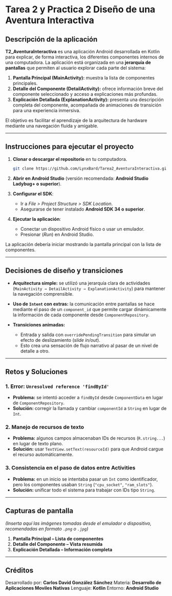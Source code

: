 # Tarea 2 y Practica 2 Diseño de una Aventura Interactiva

## Descripción de la aplicación

**T2_AventuraInteractiva** es una aplicación Android desarrollada en Kotlin para explicar, de forma interactiva, los diferentes componentes internos de una computadora.
La aplicación está organizada en una **jerarquía de pantallas** que permiten al usuario explorar cada parte del sistema:

1. **Pantalla Principal (MainActivity):** muestra la lista de componentes principales.
2. **Detalle del Componente (DetailActivity):** ofrece información breve del componente seleccionado y acceso a explicaciones más profundas.
3. **Explicación Detallada (ExplanationActivity):** presenta una descripción completa del componente, acompañada de animaciones de transición para una experiencia inmersiva.

El objetivo es facilitar el aprendizaje de la arquitectura de hardware mediante una navegación fluida y amigable.

---

## Instrucciones para ejecutar el proyecto

1. **Clonar o descargar el repositorio** en tu computadora.

   ```bash
   git clone https://github.com/LynxBard/Tarea2_AventuraInteractiva.git
   ```

2. **Abrir en Android Studio** (versión recomendada: **Android Studio Ladybug+ o superior**).

3. **Configurar el SDK**:

   * Ir a *File > Project Structure > SDK Location*.
   * Asegurarse de tener instalado **Android SDK 34 o superior**.

4. **Ejecutar la aplicación**:

   * Conectar un dispositivo Android físico o usar un emulador.
   * Presionar (*Run*) en Android Studio.

La aplicación debería iniciar mostrando la pantalla principal con la lista de componentes.

---

## Decisiones de diseño y transiciones

* **Arquitectura simple:** se utilizó una jerarquía clara de actividades (`MainActivity → DetailActivity → ExplanationActivity`) para mantener la navegación comprensible.
* **Uso de `Intent` con extras:** la comunicación entre pantallas se hace mediante el paso de un `component_id` que permite cargar dinámicamente la información de cada componente desde `ComponentRepository`.
* **Transiciones animadas:**

  * Entrada y salida con `overridePendingTransition` para simular un efecto de deslizamiento (*slide in/out*).
  * Esto crea una sensación de flujo narrativo al pasar de un nivel de detalle a otro.

---

## Retos y Soluciones

### 1. **Error: `Unresolved reference 'findById'`**

* **Problema:** se intentó acceder a `findById` desde `ComponentData` en lugar de `ComponentRepository`.
* **Solución:** corregir la llamada y cambiar `componentId` a `String` en lugar de `Int`.

### 2. **Manejo de recursos de texto**

* **Problema:** algunos campos almacenaban IDs de recursos (`R.string...`) en lugar de texto plano.
* **Solución:** usar `TextView.setText(resourceId)` para que Android cargue el recurso automáticamente.

### 3. **Consistencia en el paso de datos entre Activities**

* **Problema:** en un inicio se intentaba pasar un `Int` como identificador, pero los componentes usaban `String` (`"cpu_socket"`, `"ram_slots"`).
* **Solución:** unificar todo el sistema para trabajar con IDs tipo `String`.

---

## Capturas de pantalla

*(Inserta aquí las imágenes tomadas desde el emulador o dispositivo, recomendadas en formato `.png` o `.jpg`)*

1. **Pantalla Principal – Lista de componentes**
2. **Detalle del Componente – Vista resumida**
3. **Explicación Detallada – Información completa**

---

## Créditos

Desarrollado por: **Carlos David González Sánchez**
Materia: **Desarrollo de Aplicaciones Moviles Nativas**
Lenguaje: **Kotlin**
Entorno: **Android Studio**
